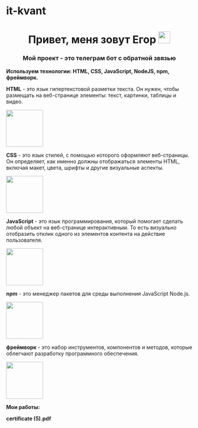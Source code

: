 # it-kvant
<h1 align="center">Привет, меня зовут Егор
<img src="https://github.com/blackcater/blackcater/raw/main/images/Hi.gif" height="32"/></h1>
<h3 align="center">Мой проект - это телеграм бот с обратной звязью</h3>

<b>Используем технологии: HTML, CSS, JavaScript, NodeJS, npm, фреймворк.</b>

<b>HTML</b> - это язык гипертекстовой разметки текста. Он нужен, чтобы размещать на веб-странице элементы: текст, картинки, таблицы и видео.

<img src="https://freesoft.ru/storage/images/news/1/6/525/525_text.png" width="100" />

<b>CSS</b> - это язык стилей, с помощью которого оформляют веб-страницы. Он определяет, как именно должны отображаться элементы HTML, включая макет, цвета, шрифты и другие визуальные аспекты.

<img src="https://avatars.mds.yandex.net/i?id=2f866f482941652e04052cdc9ddbdf85ae911de9-10718767-images-thumbs&n=13" width="100" />

<b>JavaScript</b> - это язык программирования, который помогает сделать любой объект на веб-странице интерактивным. То есть визуально отобразить отклик одного из элементов контента на действие пользователя.

<img src="https://avatars.mds.yandex.net/i?id=a738fcc1754ac524a0716514b1f2b17c_l-5383195-images-thumbs&n=13" width="100" />

<b>npm</b> -  это менеджер пакетов для среды выполнения JavaScript Node.js. 

<img src="https://gitlab.com/uploads/-/system/group/avatar/12328581/npm-logo.png" width="100" />

<b>фреймворк</b> - это набор инструментов, компонентов и методов, которые облегчают разработку программного обеспечения.


<img src="https://sun6-23.userapi.com/s/v1/ig2/4A1qeNbPHpQiDK9bQl86r9XO-BWuiIlFhQu8rkvz0IDLcEuQMWmEc73BPhBQLpx3krmHvQk_PlTDfgUfLtbK9b78.jpg?size=1066x1066&quality=96&crop=487,5,1066,1066&ava=1" width="100" />

<b>Мои работы:<b>

certificate (5).pdf
